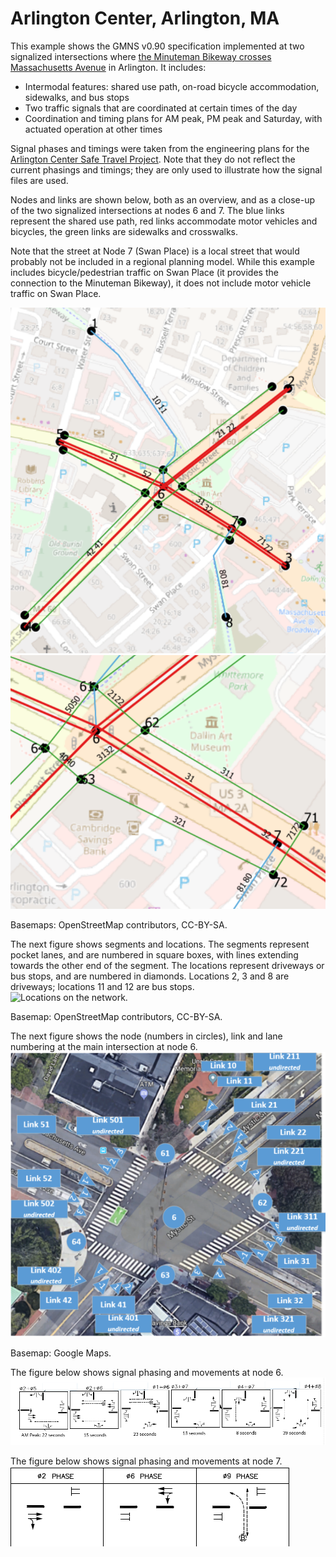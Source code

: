 # Arlington Center, Arlington, MA

This example shows the GMNS v0.90 specification implemented at two signalized intersections where [the Minuteman Bikeway crosses Massachusetts Avenue](https://www.google.com/maps/@42.4152638,-71.1524763,19z) in Arlington.  It includes:
- Intermodal features:  shared use path, on-road bicycle accommodation, sidewalks, and bus stops
- Two traffic signals that are coordinated at certain times of the day
- Coordination and timing plans for AM peak, PM peak and Saturday, with actuated operation at other times

Signal phases and timings were taken from the engineering plans for the [Arlington Center Safe Travel Project](https://www.arlingtonma.gov/departments/planning-community-development/transportation-planning).  Note that they do not reflect the current phasings and timings; they are only used to illustrate how the signal files are used.

Nodes and links are shown below, both as an overview, and as a close-up of the two signalized intersections at nodes 6 and 7.   The blue links represent the shared use path, red links accommodate motor vehicles and bicycles, the green links are sidewalks and crosswalks.  

Note that the street at Node 7 (Swan Place) is a local street that would probably not be included in a regional planning model.  While this example includes bicycle/pedestrian traffic on Swan Place (it provides the connection to the Minuteman Bikeway), it does not include motor vehicle traffic on Swan Place.  

![Overview of the network.](images/full_network.png)
![Close-up of the two signalized intersections on the network.](images/nodes_6_7.png)

Basemaps: OpenStreetMap contributors, CC-BY-SA.

The next figure shows segments and locations.  The segments represent pocket lanes, and are numbered in square boxes, with lines extending towards the other end of the segment. The locations represent driveways or bus stops, and are numbered in diamonds.  Locations 2, 3 and 8 are driveways; locations 11 and 12 are bus stops.  
![Locations on the network.](images/locations.png)

Basemap: OpenStreetMap contributors, CC-BY-SA.

The next figure shows the node (numbers in circles), link and lane numbering at the main intersection at node 6. 
![Link and lane numbering at node 6.](images/node_6.png)

Basemap: Google Maps.

The figure below shows signal phasing and movements at node 6. 
![Signal phasing and movements at node 6.](images/signals_6.png)

The figure below shows signal phasing and movements at node 7.  
![Signal phasing and movements at node 7.](images/signals_7.png)

